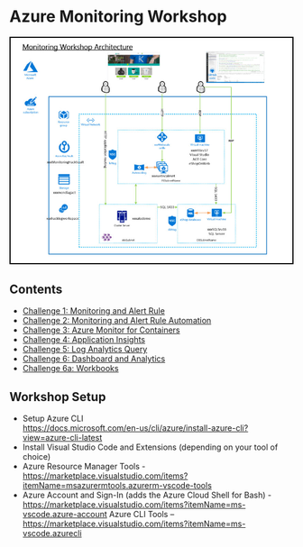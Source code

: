 # Azure Monitoring Workshop

   <img src="images/architecture.jpg"/><br/>

## Contents
* [Challenge 1: Monitoring and Alert Rule](https://github.com/SpektraSystems/CloudLabs-Azure/tree/master/azure-monitoring/Instructions/Challenge%201:%20Monitoring%20and%20Alert%20Rule.md)<br/>
* [Challenge 2: Monitoring and Alert Rule Automation](https://github.com/SpektraSystems/CloudLabs-Azure/blob/master/azure-monitoring/Instructions/Challenge%202:%20Monitoring%20and%20Alert%20Rule%20Automation.md)<br/>
* [Challenge 3: Azure Monitor for Containers](https://github.com/SpektraSystems/CloudLabs-Azure/tree/master/azure-monitoring/Instructions/Challenge%203:%20Azure%20Monitor%20for%20Containers.md)<br/>
* [Challenge 4: Application Insights](https://github.com/SpektraSystems/CloudLabs-Azure/tree/master/azure-monitoring/Instructions/Challenge%204:%20Application%20Insights%20.md)<br/>
* [Challenge 5: Log Analytics Query](https://github.com/SpektraSystems/CloudLabs-Azure/tree/master/azure-monitoring/Instructions/Challenge%205:%20Log%20Analytics%20Query.md
)<br/>
* [Challenge 6: Dashboard and Analytics](https://github.com/SpektraSystems/CloudLabs-Azure/tree/master/azure-monitoring/Instructions/Challenge%206:%20Dashboard%20and%20Analytics.md)<br/>
* [Challenge 6a: Workbooks](https://github.com/SpektraSystems/CloudLabs-Azure/tree/master/azure-monitoring/Instructions/Challenge%206a:%20Workbooks.md)

## Workshop Setup
* Setup Azure CLI<br/>
https://docs.microsoft.com/en-us/cli/azure/install-azure-cli?view=azure-cli-latest<br/>
* Install Visual Studio Code and Extensions (depending on your tool of choice)<br/>
* Azure Resource Manager Tools - https://marketplace.visualstudio.com/items?itemName=msazurermtools.azurerm-vscode-tools<br/>
* Azure Account and Sign-In (adds the Azure Cloud Shell for Bash) - https://marketplace.visualstudio.com/items?itemName=ms-vscode.azure-account
Azure CLI Tools –
https://marketplace.visualstudio.com/items?itemName=ms-vscode.azurecli<br/>
